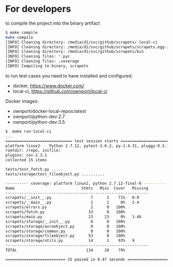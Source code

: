 # For developers

to compile the project into the binary artifact
``` sh
$ make compile
make compile
[INFO] Cleaning directory: /media/d1/svc/github/scrapets/.local-ci
[INFO] Cleaning directory: /media/d1/svc/github/scrapets/scrapets.egg-info
[INFO] Cleaning directory: /media/d1/svc/github/scrapets/bin
[INFO] Cleaning files: *.pyc
[INFO] Cleaning files: .coverage
[INFO] Compiling to binary, scrapets
```

to run test cases you need to have installed and configured:
- docker, https://www.docker.com/
- local-ci, https://github.com/ownport/local-ci

Docker images:
- ownport/docker-local-repos:latest
- ownport/python-dev:2.7
- ownport/python-dev:3.5

```sh
$  make run-local-ci
...
============================= test session starts ==============================
platform linux2 -- Python 2.7.12, pytest-3.0.2, py-1.4.31, pluggy-0.3.1
rootdir: /repo, inifile:
plugins: cov-2.3.1
collected 15 items

tests/test_fetch.py .....
tests/storage/test_fileobject.py ..........

---------- coverage: platform linux2, python 2.7.12-final-0 ----------
Name                             Stmts   Miss  Cover   Missing
--------------------------------------------------------------
scrapets/__init__.py                 7      2    71%   8-9
scrapets/__main__.py                 2      2     0%   2-4
scrapets/errors.py                   2      0   100%
scrapets/fetch.py                   33      0   100%
scrapets/main.py                    23     23     0%   1-46
scrapets/storage/__init__.py         0      0   100%
scrapets/storage/avroobject.py       0      0   100%
scrapets/storage/common.py           0      0   100%
scrapets/storage/fileobject.py      53      0   100%
scrapets/storage/utils.py           14      1    93%   9
--------------------------------------------------------------
TOTAL                              134     28    79%

========================== 15 passed in 0.47 seconds ===========================
```
